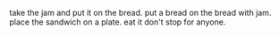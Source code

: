 take the jam and put it on the bread.
put a bread on the bread with jam.
place the sandwich on a plate.
eat it don't stop for anyone.